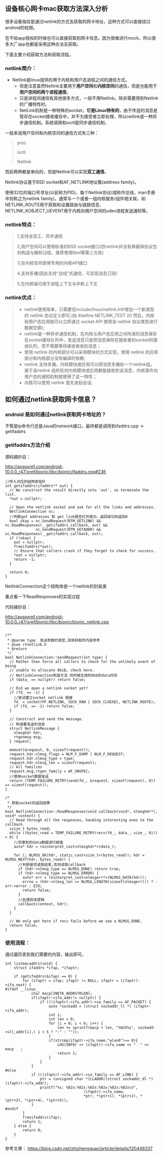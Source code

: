 ## 设备核心网卡mac获取方法深入分析

很多设备指纹是通过netlink的方式去获取的网卡地址，这种方式可以直接绕过android的权限。

在不给app授权的时候也可以直接获取到网卡信息。因为很难进行mock，所以很多大厂app也都是采用这种办法去获取。

下面主要介绍获取方法和获取流程。



### netlink简介：

- Netlink是linux提供的用于内核和用户态进程之间的通信方式。
  - 但是注意虽然Netlink主要用于**用户空间**和**内核空间**的通信，但是也能用于**用户空间的两个进程通信**。
  - 只是进程间通信有其他很多方式，一般不用Netlink。除非需要用到Netlink的广播特性时。
  - NetLink机制是一种特殊的socket，**它是Linux特有的**，由于传送的消息是暂存在socket接收缓存中，并不为接受者立即处理，所以netlink是一种异步通信机制。系统调用和ioctl是同步通信机制。



一般来说用户空间和内核空间的通信方式有三种：

> proc
>
> ioctl
>
> Netlink

而前两种都是单向的，但是Netlink可以实现**双工通信**。

Netlink协议基于BSD socket和AF_NETLINK地址簇(address family)。



使用32位的端口号寻址(以前称为PID)，每个Netlink协议(或称作总线，man手册中则称之为netlink family)，通常与一个或者一组内核服务/组件相关联，如NETLINK_ROUTE用于获取和设置路由与链路信息、NETLINK_KOBJECT_UEVENT用于内核向用户空间的udev进程发送通知等。

### netlink特点：

> 1,支持全双工、异步通信
>
> 2,用户空间可以使用标准的BSD socket接口(但netlink并没有屏蔽掉协议包的构造与解析过程，推荐使用libnl等第三方库)
>
> 3,在内核空间使用专用的内核API接口
>
> 4,支持多播(因此支持“总线”式通信，可实现消息订阅)
>
> 5,在内核端可用于进程上下文与中断上下文

### netlink优点：

> - netlink使用简单，只需要在include/linux/netlink.h中增加一个新类型的 netlink 协议定义即可,(如 #define NETLINK_TEST 20 然后，内核和用户态应用就可以立即通过 socket API 使用该 netlink 协议类型进行数据交换);
> - netlink是一种异步通信机制，在内核与用户态应用之间传递的消息保存在socket缓存队列中，发送消息只是把消息保存在接收者的socket的接收队列，而不需要等待接收者收到消息；
> - 使用 netlink 的内核部分可以采用模块的方式实现，使用 netlink 的应用部分和内核部分没有编译时依赖;
> - netlink 支持多播，内核模块或应用可以把消息多播给一个netlink组，属于该neilink 组的任何内核模块或应用都能接收到该消息，内核事件向用户态的通知机制就使用了这一特性；
> - 内核可以使用 netlink 首先发起会话;



## 如何通过netlink获取网卡信息？

### android 是如何通过netlink获取网卡地址的？

不管是ip命令行还是Java的network接口，最终都是调用到ifaddrs.cpp -> getifaddrs

### getifaddrs方法介绍

源码摘抄自：

http://aospxref.com/android-10.0.0_r47/xref/bionic/libc/bionic/ifaddrs.cpp#236

```
//传入对应的结构体指针
int getifaddrs(ifaddrs** out) {
  // We construct the result directly into `out`, so terminate the list.
  *out = nullptr;

  // Open the netlink socket and ask for all the links and addresses.
  NetlinkConnection nc;
  //判断get addresses 和 get link是否打开成功，返回成功则返回0
  bool okay = nc.SendRequest(RTM_GETLINK) && nc.ReadResponses(__getifaddrs_callback, out) &&
              nc.SendRequest(RTM_GETADDR) && nc.ReadResponses(__getifaddrs_callback, out);
  if (!okay) {
    out = nullptr;
    freeifaddrs(*out);
    // Ensure that callers crash if they forget to check for success.
    *out = nullptr;
    return -1;
  }

  return 0;
}
```

NetlinkConnection这个结构体是一个netlink的封装类

重点看一下ReadResponses的实现过程



代码摘抄自：

http://aospxref.com/android-10.0.0_r47/xref/bionic/libc/bionic/bionic_netlink.cpp



```

/**
 * @param type  发送参数的类型,具体获取的内容参考
 * @see rtnetlink.h
 * @return
 */
bool NetlinkConnection::SendRequest(int type) {
  // Rather than force all callers to check for the unlikely event of being
  // unable to allocate 8KiB, check here.
  // NetlinkConnection构造方法 的时候生成的8kb的data内存
  if (data_ == nullptr) return false;

  // Did we open a netlink socket yet?
  if (fd_ == -1) {
    //尝试建立socket netlink 链接
    fd_ = socket(PF_NETLINK, SOCK_RAW | SOCK_CLOEXEC, NETLINK_ROUTE);
    if (fd_ == -1) return false;
  }

  // Construct and send the message.
  // 构造要发送的消息
  struct NetlinkMessage {
    nlmsghdr hdr;
    rtgenmsg msg;
  } request;

  memset(&request, 0, sizeof(request));
  request.hdr.nlmsg_flags = NLM_F_DUMP | NLM_F_REQUEST;
  request.hdr.nlmsg_type = type;
  request.hdr.nlmsg_len = sizeof(request);
  // All families
  request.msg.rtgen_family = AF_UNSPEC;
  //使用socket数据发送
  return (TEMP_FAILURE_RETRY(send(fd_, &request, sizeof(request), 0)) == sizeof(request));
}
```



```
/*
 * 获取socket的返回结果
 */
bool NetlinkConnection::ReadResponses(void callback(void*, nlmsghdr*), void* context) {
  // Read through all the responses, handing interesting ones to the callback.
  ssize_t bytes_read;
  while ((bytes_read = TEMP_FAILURE_RETRY(recv(fd_, data_, size_, 0))) > 0) {
    //将拿到的data数据进行赋值
    auto* hdr = reinterpret_cast<nlmsghdr*>(data_);

    for (; NLMSG_OK(hdr, static_cast<size_t>(bytes_read)); hdr = NLMSG_NEXT(hdr, bytes_read)) {
      //判断是否读取结束,否则读取callback
      if (hdr->nlmsg_type == NLMSG_DONE) return true;
      if (hdr->nlmsg_type == NLMSG_ERROR) {
        auto* err = reinterpret_cast<nlmsgerr*>(NLMSG_DATA(hdr));
        errno = (hdr->nlmsg_len >= NLMSG_LENGTH(sizeof(nlmsgerr))) ? -err->error : EIO;
        return false;
      }
      //处理具体逻辑
      callback(context, hdr);
    }
  }

  // We only get here if recv fails before we see a NLMSG_DONE.
  return false;
}
```



### 使用流程：

通过遍历拿到我们需要的内容，输出即可。

```
int listmacaddrs(void) {
    struct ifaddrs *ifap, *ifaptr;

    if (getifaddrs(&ifap) == 0) {
        for (ifaptr = ifap; ifaptr != NULL; ifaptr = (ifaptr)->ifa_next) {
#ifdef __linux__
            char macp[INET6_ADDRSTRLEN];
            if(ifaptr->ifa_addr!= nullptr) {
                if (((ifaptr)->ifa_addr)->sa_family == AF_PACKET) {
                    auto *sockadd = (struct sockaddr_ll *) (ifaptr->ifa_addr);
                    int i;
                    int len = 0;
                    for (i = 0; i < 6; i++) {
                        len += sprintf(macp + len, "%02X%s", sockadd->sll_addr[i],( i < 5 ? ":" : ""));
                    }
                    if(strcmp(ifaptr->ifa_name,"wlan0")== 0){
                        LOG(INFO) << (ifaptr)->ifa_name << "  " << macp   ;
                        return 1;
                    }
                }
            }
#else
            if (((ifaptr)->ifa_addr)->sa_family == AF_LINK) {
                ptr = (unsigned char *)LLADDR((struct sockaddr_dl *)(ifaptr)->ifa_addr);
                printf("%s: %02x:%02x:%02x:%02x:%02x:%02x\n",
                                    (ifaptr)->ifa_name,
                                    *ptr, *(ptr+1), *(ptr+2), *(ptr+3), *(ptr+4), *(ptr+5));
            }
#endif
        }
        freeifaddrs(ifap);
        return 1;
    } else {
        return 0;
    }
}
```



参考文章：
https://blog.csdn.net/zhizhengguan/article/details/120448337